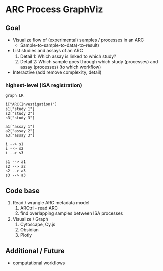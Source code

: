 # ARC Process GraphViz

## Goal

- Visualize flow of (experimental) samples / processes in an ARC
  - Sample-to-sample-to-data(-to-result)
- List studies and assays of an ARC
  1. Detail 1: Which assay is linked to which study?
  2. Detail 2: Which sample goes through which study (processes) and assay (processes) (to which workflow)
- Interactive (add remove complexity, detail)

### highest-level (ISA registration)

```mermaid
graph LR

i["ARC(Investigation)"]
s1["study 1"]
s2["study 2"]
s3["study 3"]

a1["assay 1"]
a2["assay 2"]
a3["assay 3"]

i --> s1
i --> s2
i --> s3

s1 --> a1
s2 --> a2
s2 --> a3
s3 --> a3

```



## Code base

1. Read / wrangle ARC metadata model
   1. ARCtrl - read ARC
   2. find overlapping samples between ISA processes
2. Visualize / Graph
   1. Cytoscape, Cy.js
   2. Obsidian
   3. Plotly


## 


## Additional / Future

- computational workflows

